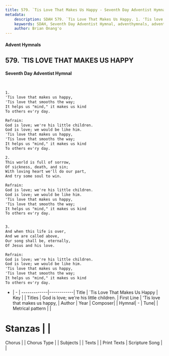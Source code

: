 ```yaml
---
title: 579. `Tis Love That Makes Us Happy - Seventh Day Adventist Hymnal
metadata:
    description: SDAH 579. `Tis Love That Makes Us Happy. 1. 'Tis love that makes us happy, 'Tis love that smooths the way; It helps us "mind," it makes us kind To others ev'ry day. 
    keywords: SDAH, Seventh Day Adventist Hymnal, adventhymnals, advent hymnals, `Tis Love That Makes Us Happy, 'Tis love that makes us happy, ,God is love; we're his little children.
    author: Brian Onang'o
---
```


#### Advent Hymnals
## 579. `TIS LOVE THAT MAKES US HAPPY
#### Seventh Day Adventist Hymnal

```txt


1.
'Tis love that makes us happy,
'Tis love that smooths the way;
It helps us "mind," it makes us kind
To others ev'ry day.

Refrain:
God is love; we're his little children.
God is love; we would be like him.
'Tis love that makes us happy,
'Tis love that smooths the way;
It helps us "mind," it makes us kind
To others ev'ry day.

2.
This world is full of sorrow,
Of sickness, death, and sin;
With loving heart we'll do our part,
And try some soul to win. 

Refrain:
God is love; we're his little children.
God is love; we would be like him.
'Tis love that makes us happy,
'Tis love that smooths the way;
It helps us "mind," it makes us kind
To others ev'ry day.


3.
And when this life is over,
And we are called above,
Our song shall be, eternally,
Of Jesus and his love. 

Refrain:
God is love; we're his little children.
God is love; we would be like him.
'Tis love that makes us happy,
'Tis love that smooths the way;
It helps us "mind," it makes us kind
To others ev'ry day.


```

- |   -  |
-------------|------------|
Title | `Tis Love That Makes Us Happy |
Key |  |
Titles | God is love; we're his little children. |
First Line | 'Tis love that makes us happy, |
Author | 
Year | 
Composer|  |
Hymnal|  - |
Tune|  |
Metrical pattern | |
# Stanzas |  |
Chorus |  |
Chorus Type |  |
Subjects |  |
Texts |  |
Print Texts | 
Scripture Song |  |
  
